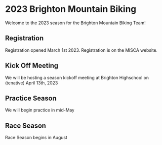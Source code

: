 # 2023 Brighton Mountain Biking

Welcome to the 2023 season for the Brighton Mountain Biking Team!

## Registration

Registration opened March 1st 2023. Registration is on the MiSCA website. 

## Kick Off Meeting

We will be hosting a season kickoff meeting at Brighton Highschool on (tenative) April 13th, 2023

## Practice Season

We will begin practice in mid-May

## Race Season

Race Season begins in August
